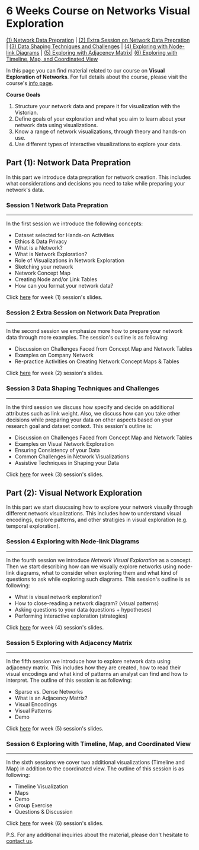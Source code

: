 <link rel="stylesheet" type="text/css" href="assets/styles/style.css">

# 6 Weeks Course on Networks Visual Exploration 
 
[(1) Network Data Prepration](#session-1-network-data-prepration) | [(2) Extra Session on Network Data Prepration](#session-2-extra-session-on-network-data-prepration) | [(3) Data Shaping Techniques and Challenges](#session-3-data-shaping-techniques-and-challenges) | [(4) Exploring with Node-link Diagrams](#session-4-exploring-with-Node-link-diagrams) | [(5) Exploring with Adjacency Matrix](#session-5-exploring-with-adjacency-matrix)| [(6) Exploring with Timeline, Map, and Coordinated View](#session-6-exploring-with-timeline,-map,-and-coordinated-view) 

In this page you can find material related to our course on **Visual Exploration of Networks**. For full details about the course, please visit the course's [info page](/courses.md).

**Course Goals**
1. Structure your network data and prepare it for visualization with the Vistorian.
2. Define goals of your exploration and what you aim to learn about your network data using visualizations.
3. Know a range of network visualizations, through theory and hands-on use.
4. Use different types of interactive visualizations to explore your data.
 

## Part (1): Network Data Prepration


In this part we introduce data prepration for network creation. This includes what considerations and decisions you need to take while preparing your network's data.

### Session 1 Network Data Prepration
------

In the first session we introduce the following concepts:
* Dataset selected for Hands-on Activities
* Ethics & Data Privacy
* What is a Network?
* What is Network Exploration?
* Role of Visualizations in Network Exploration
* Sketching your network
* Network Concept Map
* Creating Node and/or Link Tables
* How can you format your network data?

Click [here](/networkExp_courseMaterial/INE%20Course%20_%20Week%20(1)%20Network%20Data%20Preparation.pdf) for week (1) session's slides. 


### Session 2 Extra Session on Network Data Prepration
------

In the second session we emphasize more how to prepare your network data through more examples. The session's outline is as following:
* Discussion on Challenges Faced from Concept Map and Network Tables  
* Examples on Company Network
* Re-practice Activities on Creating Network Concept Maps & Tables

Click [here](/networkExp_courseMaterial/INE%20Course%20_%20Week%20(2)%20Extra%20Session%20on%20Data%20Preparation%20.pdf) for week (2) session's slides. 

### Session 3 Data Shaping Techniques and Challenges
------

In the third session we discuss how specify and decide on additional attributes such as link weight. Also, we discuss how can you take other decisions while preparing your data on other aspects based on your research goal and dataset context. This session's outline is:
* Discussion on Challenges Faced from Concept Map and Network Tables  
* Examples on Visual Network Exploration
* Ensuring Consistency of your Data
* Common Challenges in Network Visualizations
* Assistive Techniques in Shaping your Data

Click [here](/networkExp_courseMaterial/INE%20Course%20_%20Week%20(3)%20Data%20Shaping%20Techniques%20and%20Challenges.pdf) for week (3) session's slides. 


## Part (2): Visual Network Exploration


In this part we start disucssing how to explore your network visually through different network visualizations. This includes how to understand visual encodings, explore patterns, and other stratigies in visual exploration (e.g. temporal exploration).

### Session 4 Exploring with Node-link Diagrams
------

In the fourth session we introduce _Network Visual Exploration_ as a concept. Then we start describing how can we visually explore networks using node-link diagrams, what to consider when exploring them and what kind of questions to ask while exploring such diagrams. This session's outline is as following:
* What is visual network exploration? 
* How to close-reading a network diagram? (visual patterns)
* Asking questions to your data (questions + hypotheses)
* Performing interactive exploration (strategies)

Click [here](/networkExp_courseMaterial/INE%20Course%20_%20Week%20(4)%20Exploring%20Network%20with%20Node-links.pdf) for week (4) session's slides. 

### Session 5 Exploring with Adjacency Matrix
------

In the fifth session we introduce how to explore network data using adjacency matrix. This includes how they are created, how to read their visual encodings and what kind of patterns an analyst can find and how to interpret. The outline of this session is as following:
* Sparse vs. Dense Networks
* What is an Adjacency Matrix? 
* Visual Encodings
* Visual Patterns
* Demo

Click [here](/networkExp_courseMaterial/INE%20Course%20_%20Week%20(5)%20Exploring%20Network%20with%20Adjacency%20Matrix.pdf) for week (5) session's slides. 

### Session 6 Exploring with Timeline, Map, and Coordinated View
------

In the sixth sessions we cover two additional visualizations (Timeline and Map) in addition to the coordinated view. The outline of this session is as following:

* Timeline Visualization
* Maps
* Demo 
* Group Exercise 
* Questions & Discussion

Click [here](/networkExp_courseMaterial/INE%20Course%20_%20Week%20(6)%20Exploring%20Network%20with%20maps%2C%20timeline%20and%20multiview.pdf) for week (6) session's slides. 

P.S. For any additional inquiries about the material, please don't hesitate to <a href="mailto: vistorian@inria.fr">contact us</a>.
